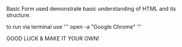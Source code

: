 Basic Form used demonstrate basic understanding of HTML and its structure.

to run via terminal use
''' open -a "Google Chrome" <filepath> '''

GOOD LUCK & MAKE IT YOUR OWN!
